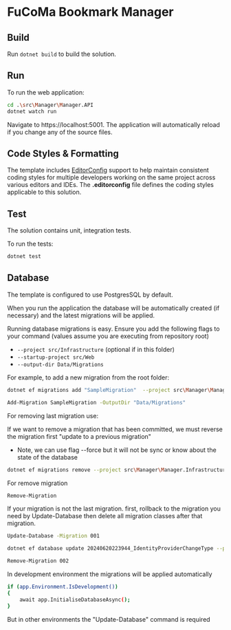 # FuCoMa Bookmark Manager


## Build

Run `dotnet build` to build the solution.

## Run

To run the web application:

```bash
cd .\src\Manager\Manager.API
dotnet watch run
```
Navigate to https://localhost:5001. The application will automatically reload if you change any of the source files.


## Code Styles & Formatting

The template includes [EditorConfig](https://editorconfig.org/) support to help maintain consistent coding styles for multiple developers working on the same project across various editors and IDEs. The **.editorconfig** file defines the coding styles applicable to this solution.


## Test

The solution contains unit, integration tests.

To run the tests:
```bash
dotnet test
```


## Database

The template is configured to use PostgresSQL by default. 

When you run the application the database will be automatically created (if necessary) and the latest migrations will be applied.

Running database migrations is easy. Ensure you add the following flags to your command (values assume you are executing from repository root)

* `--project src/Infrastructure` (optional if in this folder)
* `--startup-project src/Web`
* `--output-dir Data/Migrations`

For example, to add a new migration from the root folder:


 ```bash
 dotnet ef migrations add "SampleMigration"  --project src\Manager\Manager.Infrastructure  --startup-project src\Manager\Manager.API --output-dir Data\Migrations
 ```

 ```bash 
 Add-Migration SampleMigration -OutputDir "Data/Migrations"
 ```

 For removing last migration use:

 If we want to remove a migration that has been committed, we must reverse the migration first "update to a previous migration"

* Note, we can use flag --force but it will not be sync or know about the state of the database


```bash
dotnet ef migrations remove --project src\Manager\Manager.Infrastructure --startup-project src\Manager\Manager.API
```

For remove migration

```bash
Remove-Migration 
 ```

If your migration is not the last migration. first, rollback to the migration you need 
by Update-Database then delete all migration classes after that migration.

```bash
Update-Database -Migration 001
```

```bash
dotnet ef database update 20240620223944_IdentityProviderChangeType --project src\Manager\Manager.Infrastructure --startup-project src\Manager\Manager.API  --connection "Server=127.0.0.1;Port=5432;Database=ManagerDB;User Id=xxxx;Password=xxxx"
```


```bash
Remove-Migration 002
```

In development environment the migrations will be applied automatically

```bash
if (app.Environment.IsDevelopment())
{
    await app.InitialiseDatabaseAsync();
}
```

But in other environments the "Update-Database" command is required



